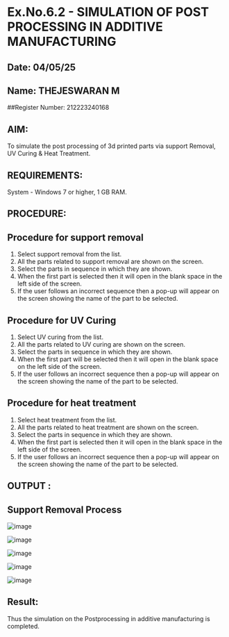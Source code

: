 # Ex.No.6.2 - SIMULATION OF POST PROCESSING IN ADDITIVE MANUFACTURING

## Date: 04/05/25
## Name: THEJESWARAN M
##Register Number: 212223240168

## AIM: 
 To simulate the post processing of 3d printed parts via support Removal, UV Curing & Heat Treatment.

## REQUIREMENTS:
 System - Windows 7 or higher, 1 GB RAM.

## PROCEDURE:

## Procedure for support removal
 1.	Select support removal from the list.
 2.	All the parts related to support removal are shown on the screen.
 3.	Select the parts in sequence in which they are shown.
 4.	When the first part is selected then it will open in the blank space in the left side of the screen.
 5.	If the user follows an incorrect sequence then a pop-up will appear on the screen showing the name of the part to be selected.

## Procedure for UV Curing
 1.	Select UV curing from the list.
 2.	All the parts related to UV curing are shown on the screen.
 3.	Select the parts in sequence in which they are shown.
 4.	When the first part will be selected then it will open in the blank space on the left side of the screen.
 5.	If the user follows an incorrect sequence then a pop-up will appear on the screen showing the name of the part to be selected.

## Procedure for heat treatment
 1.	Select heat treatment from the list.
 2.	All the parts related to heat treatment are shown on the screen.
 3.	Select the parts in sequence in which they are shown.
 4.	When the first part is selected then it will open in the blank space in the left side of the screen.
 5.	If the user follows an incorrect sequence then a pop-up will appear on the screen showing the name of the part to be selected.

## OUTPUT :

## Support Removal Process
![image](https://github.com/SadhanaShreee/Ex.No.9---SIMULATION-OF-POST--PROCESSING-IN-ADDITIVE-MANUFACTURING/assets/144517664/06a25194-97db-4561-b9b0-88be32ce9739)

![image](https://github.com/SadhanaShreee/Ex.No.9---SIMULATION-OF-POST--PROCESSING-IN-ADDITIVE-MANUFACTURING/assets/144517664/2c1fa66b-b0dc-4ac3-a666-8f1ffa8dbc5f)

![image](https://github.com/SadhanaShreee/Ex.No.9---SIMULATION-OF-POST--PROCESSING-IN-ADDITIVE-MANUFACTURING/assets/144517664/254a6854-d5bc-4b44-a461-8c95bae48ee4)

![image](https://github.com/SadhanaShreee/Ex.No.9---SIMULATION-OF-POST--PROCESSING-IN-ADDITIVE-MANUFACTURING/assets/144517664/c1f90dfd-9a83-4d8a-ab31-eace89c74614)

![image](https://github.com/SadhanaShreee/Ex.No.9---SIMULATION-OF-POST--PROCESSING-IN-ADDITIVE-MANUFACTURING/assets/144517664/e629561a-ffc2-4879-ba57-8502023fb787)

## Result: 
 Thus the simulation on the Postprocessing in additive manufacturing is completed.
